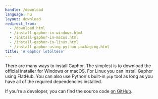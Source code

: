 ```yaml
---
handle: /download
language: hu
layout: download
redirect_from:
  - /download.html
  - /install-gaphor-in-windows.html
  - /install-gaphor-in-macos.html
  - /install-gaphor-in-linux.html
  - /install-gaphor-using-python-packaging.html
title: 'A Gaphor letöltése'
---
```


There are many ways to install Gaphor. The simplest is to download the
official installer for Windows or macOS. For Linux you can install Gaphor
using FlatHub.  You can also use Python's built-in `pip` tool as long as you
have all of the required dependencies installed.

If you're a developer, you can find the source code [on
GitHub](https://github.com/gaphor/gaphor).
